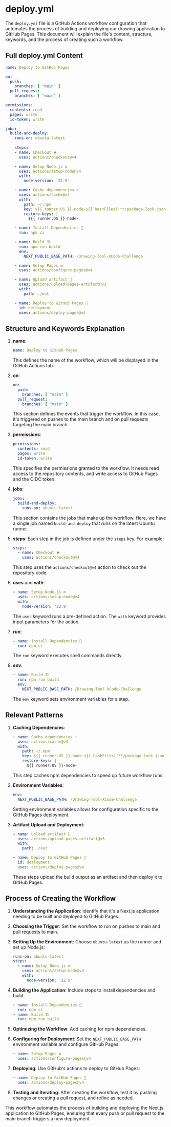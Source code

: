 # deploy.yml 

The `deploy.yml` file is a GitHub Actions workflow configuration that automates the process of building and deploying our drawing application to GitHub Pages. This document will explain the file's content, structure, keywords, and the process of creating such a workflow.

## Full deploy.yml Content

```yaml
name: Deploy to GitHub Pages

on:
  push:
    branches: [ "main" ]
  pull_request:
    branches: [ "main" ]

permissions:
  contents: read
  pages: write
  id-token: write

jobs:
  build-and-deploy:
    runs-on: ubuntu-latest
    
    steps:
    - name: Checkout 🛎️
      uses: actions/checkout@v4

    - name: Setup Node.js ⚙️
      uses: actions/setup-node@v4
      with:
        node-version: '22.9' 

    - name: Cache dependencies ⚡
      uses: actions/cache@v3
      with:
        path: ~/.npm
        key: ${{ runner.OS }}-node-${{ hashFiles('**/package-lock.json') }}
        restore-keys: |
          ${{ runner.OS }}-node-

    - name: Install Dependencies 🔧
      run: npm ci

    - name: Build 🏗️
      run: npm run build
      env:
        NEXT_PUBLIC_BASE_PATH: /Drawing-Tool-XCode-Challenge

    - name: Setup Pages ⚙️
      uses: actions/configure-pages@v4

    - name: Upload artifact 📡
      uses: actions/upload-pages-artifact@v3
      with:
        path: ./out

    - name: Deploy to GitHub Pages 🚀
      id: detloyment
      uses: actions/deploy-pages@v4
```

## Structure and Keywords Explanation

1. **name**: 
   ```yaml
   name: Deploy to GitHub Pages
   ```
   This defines the name of the workflow, which will be displayed in the GitHub Actions tab.

2. **on**:
   ```yaml
   on:
     push:
       branches: [ "main" ]
     pull_request:
       branches: [ "main" ]
   ```
   This section defines the events that trigger the workflow. In this case, it's triggered on pushes to the main branch and on pull requests targeting the main branch.

3. **permissions**:
   ```yaml
   permissions:
     contents: read
     pages: write
     id-token: write
   ```
   This specifies the permissions granted to the workflow. It needs read access to the repository contents, and write access to GitHub Pages and the OIDC token.

4. **jobs**:
   ```yaml
   jobs:
     build-and-deploy:
       runs-on: ubuntu-latest
   ```
   This section contains the jobs that make up the workflow. Here, we have a single job named `build-and-deploy` that runs on the latest Ubuntu runner.

5. **steps**:
   Each step in the job is defined under the `steps` key. For example:
   ```yaml
   steps:
     - name: Checkout 🛎️
       uses: actions/checkout@v4
   ```
   This step uses the `actions/checkout@v4` action to check out the repository code.

6. **uses** and **with**:
   ```yaml
   - name: Setup Node.js ⚙️
     uses: actions/setup-node@v4
     with:
       node-version: '22.9' 
   ```
   The `uses` keyword runs a pre-defined action. The `with` keyword provides input parameters for the action.

7. **run**:
   ```yaml
   - name: Install Dependencies 🔧
     run: npm ci
   ```
   The `run` keyword executes shell commands directly.

8. **env**:
   ```yaml
   - name: Build 🏗️
     run: npm run build
     env:
       NEXT_PUBLIC_BASE_PATH: /Drawing-Tool-XCode-Challenge
   ```
   The `env` keyword sets environment variables for a step.

## Relevant Patterns

1. **Caching Dependencies**:
   ```yaml
   - name: Cache dependencies ⚡
     uses: actions/cache@v3
     with:
       path: ~/.npm
       key: ${{ runner.OS }}-node-${{ hashFiles('**/package-lock.json') }}
       restore-keys: |
         ${{ runner.OS }}-node-
   ```
   This step caches npm dependencies to speed up future workflow runs.

2. **Environment Variables**:
   ```yaml
   env:
     NEXT_PUBLIC_BASE_PATH: /Drawing-Tool-XCode-Challenge
   ```
   Setting environment variables allows for configuration specific to the GitHub Pages deployment.

3. **Artifact Upload and Deployment**:
   ```yaml
   - name: Upload artifact 📡
     uses: actions/upload-pages-artifact@v3
     with:
       path: ./out

   - name: Deploy to GitHub Pages 🚀
     id: detloyment
     uses: actions/deploy-pages@v4
   ```
   These steps upload the build output as an artifact and then deploy it to GitHub Pages.

## Process of Creating the Workflow

1. **Understanding the Application**: Identify that it's a Next.js application needing to be built and deployed to GitHub Pages.

2. **Choosing the Trigger**: Set the workflow to run on pushes to main and pull requests to main.

3. **Setting Up the Environment**: Choose `ubuntu-latest` as the runner and set up Node.js:
   ```yaml
   runs-on: ubuntu-latest
   steps:
     - name: Setup Node.js ⚙️
       uses: actions/setup-node@v4
       with:
         node-version: '22.9'
   ```

4. **Building the Application**: Include steps to install dependencies and build:
   ```yaml
   - name: Install Dependencies 🔧
     run: npm ci
   - name: Build 🏗️
     run: npm run build
   ```

5. **Optimizing the Workflow**: Add caching for npm dependencies.

6. **Configuring for Deployment**: Set the `NEXT_PUBLIC_BASE_PATH` environment variable and configure GitHub Pages:
   ```yaml
   - name: Setup Pages ⚙️
     uses: actions/configure-pages@v4
   ```

7. **Deploying**: Use GitHub's actions to deploy to GitHub Pages:
   ```yaml
   - name: Deploy to GitHub Pages 🚀
     uses: actions/deploy-pages@v4
   ```

8. **Testing and Iterating**: After creating the workflow, test it by pushing changes or creating a pull request, and refine as needed.

This workflow automates the process of building and deploying the Next.js application to GitHub Pages, ensuring that every push or pull request to the main branch triggers a new deployment.
